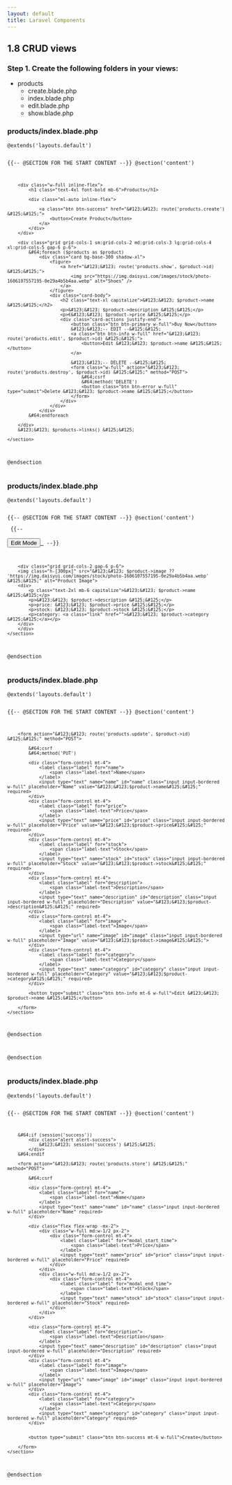 ```yaml
---
layout: default
title: Laravel Components
---
```


<h2>1.8 CRUD views</h2>

<h3>Step 1. Create the following folders in your views:</h3>
<ul>
    <li>products
        <ul>
            <li>create.blade.php</li>
            <li>index.blade.php</li>
            <li>edit.blade.php</li>
            <li>show.blade.php</li>
        </ul>
    </li>
</ul>

<h3>products/index.blade.php</h3>
<div class="codesnippet-wrapper">
    <div class="line-numbers"></div>
    <pre class="codesnippet"><code>&#64;extends('layouts.default')

&#123;&#123;-- &#64;SECTION FOR THE START CONTENT --&#125;&#125;
&#64;section('content')
    <section class="mx-auto py-8 px-12 bg-base-100 rounded-md shadow-mdg">

        <div class="w-full inline-flex">
            <h1 class="text-4xl font-bold mb-6">Products</h1>

            <div class="ml-auto inline-flex">

                <a class="btn btn-success" href="&#123;&#123; route('products.create') &#125;&#125;">
                    <button>Create Product</button>
                </a>
            </div>
        </div>

        <div class="grid grid-cols-1 sm:grid-cols-2 md:grid-cols-3 lg:grid-cols-4 xl:grid-cols-5 gap-6 p-6">
            &#64;foreach ($products as $product)
                <div class="card bg-base-300 shadow-xl">
                    <figure>
                        <a href="&#123;&#123; route('products.show', $product->id) &#125;&#125;">
                            <img src="https://img.daisyui.com/images/stock/photo-1606107557195-0e29a4b5b4aa.webp" alt="Shoes" />
                        </a>
                    </figure>
                    <div class="card-body">
                        <h2 class="text-xl capitalize">&#123;&#123; $product->name &#125;&#125;</h2>
                        <p>&#123;&#123; $product->description &#125;&#125;</p>
                        <p>€&#123;&#123; $product->price &#125;&#125;</p>
                        <div class="card-actions justify-end">
                            <button class="btn btn-primary w-full">Buy Now</button>
                            &#123;&#123;-- EDIT --&#125;&#125;
                            <a class="btn btn-info w-full" href="&#123;&#123; route('products.edit', $product->id) &#125;&#125;">
                                <button>Edit &#123;&#123; $product->name &#125;&#125;</button>
                            </a>

                            &#123;&#123;-- DELETE --&#125;&#125;
                            <form class="w-full" action="&#123;&#123; route('products.destroy', $product->id) &#125;&#125;" method="POST">
                                &#64;csrf
                                &#64;method('DELETE')
                                <button class="btn btn-error w-full" type="submit">Delete &#123;&#123; $product->name &#125;&#125;</button>
                            </form>
                        </div>
                    </div>
                </div>
            &#64;endforeach

        </div>
        &#123;&#123; $products->links() &#125;&#125;

    </section>
&#64;endsection</code></pre></div>


<h3>products/index.blade.php</h3>
<div class="codesnippet-wrapper">
    <div class="line-numbers"></div>
    <pre class="codesnippet"><code>&#64;extends('layouts.default')

&#123;&#123;-- &#64;SECTION FOR THE START CONTENT --&#125;&#125;
&#64;section('content')
    <section>
        &#123;&#123;-- <a href="&#123;&#123;route('products.edit', $product->id)&#125;&#125;">
            <button class="btn btn-info ml-auto">Edit Mode</button>
        </a> --&#125;&#125;

        <div class="grid grid-cols-2 gap-6 p-6">
        <img class="h-[300px]" src="&#123;&#123; $product->image ?? 'https://img.daisyui.com/images/stock/photo-1606107557195-0e29a4b5b4aa.webp' &#125;&#125;" alt="Product Image">
        <div>
            <p class="text-2xl mb-6 capitalize">&#123;&#123; $product->name &#125;&#125;</p>
            <p>&#123;&#123; $product->description &#125;&#125;</p>
            <p>price: &#123;&#123; $product->price &#125;&#125;</p>
            <p>stock: &#123;&#123; $product->stock &#125;&#125;</p>
            <p>category: <a class="link" href="">&#123;&#123; $product->category &#125;&#125;</a></p>
        </div>
        </div>
    </section>
&#64;endsection</code></pre></div>


<h3>products/index.blade.php</h3>
<div class="codesnippet-wrapper">
    <div class="line-numbers"></div>
    <pre class="codesnippet"><code>&#64;extends('layouts.default')

&#123;&#123;-- &#64;SECTION FOR THE START CONTENT --&#125;&#125;
&#64;section('content')
    <section class="w-[30%] mx-auto py-8 px-12 bg-base-100 rounded-md shadow-md">

        <form action="&#123;&#123; route('products.update', $product->id) &#125;&#125;" method="POST">

            &#64;csrf
            &#64;method('PUT')

            <div class="form-control mt-4">
                <label class="label" for="name">
                    <span class="label-text">Name</span>
                </label>
                <input type="text" name="name" id="name" class="input input-bordered w-full" placeholder="Name" value="&#123;&#123;$product->name&#125;&#125;" required>
            </div>
            <div class="form-control mt-4">
                <label class="label" for="price">
                    <span class="label-text">Price</span>
                </label>
                <input type="text" name="price" id="price" class="input input-bordered w-full" placeholder="Price" value="&#123;&#123;$product->price&#125;&#125;" required>
            </div>
            <div class="form-control mt-4">
                <label class="label" for="stock">
                    <span class="label-text">Stock</span>
                </label>
                <input type="text" name="stock" id="stock" class="input input-bordered w-full" placeholder="Stock" value="&#123;&#123;$product->stock&#125;&#125;" required>
            </div>
            <div class="form-control mt-4">
                <label class="label" for="description">
                    <span class="label-text">Description</span>
                </label>
                <input type="text" name="description" id="description" class="input input-bordered w-full" placeholder="Description" value="&#123;&#123;$product->description&#125;&#125;" required>
            </div>
            <div class="form-control mt-4">
                <label class="label" for="image">
                    <span class="label-text">Image</span>
                </label>
                <input type="url" name="image" id="image" class="input input-bordered w-full" placeholder="Image" value="&#123;&#123;$product->image&#125;&#125;">
            </div>
            <div class="form-control mt-4">
                <label class="label" for="category">
                    <span class="label-text">Category</span>
                </label>
                <input type="text" name="category" id="category" class="input input-bordered w-full" placeholder="Category" value="&#123;&#123;$product->category&#125;&#125;" required>
            </div>

            <button type="submit" class="btn btn-info mt-6 w-full">Edit &#123;&#123; $product->name &#125;&#125;</button>

        </form>
    </section>
&#64;endsection

&#64;endsection</code></pre></div>


<h3>products/index.blade.php</h3>
<div class="codesnippet-wrapper">
    <div class="line-numbers"></div>
    <pre class="codesnippet"><code>&#64;extends('layouts.default')

&#123;&#123;-- &#64;SECTION FOR THE START CONTENT --&#125;&#125;
&#64;section('content')
    <section class="w-[30%] mx-auto py-8 px-12 bg-base-100 rounded-md shadow-md">

        &#64;if (session('success'))
            <div class="alert alert-success">
                &#123;&#123; session('success') &#125;&#125;
            </div>
        &#64;endif

        <form action="&#123;&#123; route('products.store') &#125;&#125;" method="POST">

            &#64;csrf

            <div class="form-control mt-4">
                <label class="label" for="name">
                    <span class="label-text">Name</span>
                </label>
                <input type="text" name="name" id="name" class="input input-bordered w-full" placeholder="Name" required>
            </div>

            <div class="flex flex-wrap -mx-2">
                <div class="w-full md:w-1/2 px-2">
                    <div class="form-control mt-4">
                        <label class="label" for="modal_start_time">
                            <span class="label-text">Price</span>
                        </label>
                        <input type="text" name="price" id="price" class="input input-bordered w-full" placeholder="Price" required>
                    </div>
                </div>
                <div class="w-full md:w-1/2 px-2">
                    <div class="form-control mt-4">
                        <label class="label" for="modal_end_time">
                            <span class="label-text">Stock</span>
                        </label>
                        <input type="text" name="stock" id="stock" class="input input-bordered w-full" placeholder="Stock" required>
                    </div>
                </div>
            </div>

            <div class="form-control mt-4">
                <label class="label" for="description">
                    <span class="label-text">Description</span>
                </label>
                <input type="text" name="description" id="description" class="input input-bordered w-full" placeholder="Description" required>
            </div>
            <div class="form-control mt-4">
                <label class="label" for="image">
                    <span class="label-text">Image</span>
                </label>
                <input type="url" name="image" id="image" class="input input-bordered w-full" placeholder="Image">
            </div>
            <div class="form-control mt-4">
                <label class="label" for="category">
                    <span class="label-text">Category</span>
                </label>
                <input type="text" name="category" id="category" class="input input-bordered w-full" placeholder="Category" required>
            </div>


            <button type="submit" class="btn btn-success mt-6 w-full">Create</button>

        </form>
    </section>
&#64;endsection</code></pre></div>
